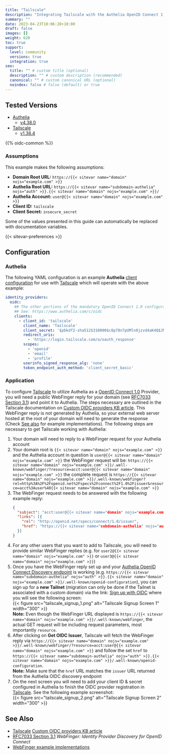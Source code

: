 ```yaml
---
title: "Tailscale"
description: "Integrating Tailscale with the Authelia OpenID Connect 1.0 Provider."
summary: ""
date: 2023-04-23T10:06:28+10:00
draft: false
images: []
weight: 620
toc: true
support:
  level: community
  versions: true
  integration: true
seo:
  title: "" # custom title (optional)
  description: "" # custom description (recommended)
  canonical: "" # custom canonical URL (optional)
  noindex: false # false (default) or true
---
```


## Tested Versions

- [Authelia]
  - [v4.38.0](https://github.com/authelia/authelia/releases/tag/v4.38.0)
- [Tailscale]
  - [v1.38.4](https://github.com/tailscale/tailscale/releases/tag/v1.38.4)

{{% oidc-common %}}

### Assumptions

This example makes the following assumptions:

- __Domain Root URL:__ `https://{{< sitevar name="domain" nojs="example.com" >}}`
- __Authelia Root URL:__ `https://{{< sitevar name="subdomain-authelia" nojs="auth" >}}.{{< sitevar name="domain" nojs="example.com" >}}/`
- __Authelia Account:__ `user@{{< sitevar name="domain" nojs="example.com" >}}`
- __Client ID:__ `tailscale`
- __Client Secret:__ `insecure_secret`

Some of the values presented in this guide can automatically be replaced with documentation variables.

{{< sitevar-preferences >}}

## Configuration

### Authelia

The following YAML configuration is an example __Authelia__ [client configuration] for use with [Tailscale] which will
operate with the above example:

```yaml {title="configuration.yml"}
identity_providers:
  oidc:
    ## The other portions of the mandatory OpenID Connect 1.0 configuration go here.
    ## See: https://www.authelia.com/c/oidc
    clients:
      - client_id: 'tailscale'
        client_name: 'Tailscale'
        client_secret: '$pbkdf2-sha512$310000$c8p78n7pUMln0jzvd4aK4Q$JNRBzwAo0ek5qKn50cFzzvE9RXV88h1wJn5KGiHrD0YKtZaR/nCb2CJPOsKaPK0hjf.9yHxzQGZziziccp6Yng'  # The digest of 'insecure_secret'.
        redirect_uris:
          - 'https://login.tailscale.com/a/oauth_response'
        scopes:
          - 'openid'
          - 'email'
          - 'profile'
        userinfo_signed_response_alg: 'none'
        token_endpoint_auth_method: 'client_secret_basic'
```

### Application

To configure [Tailscale] to utilize Authelia as a [OpenID Connect 1.0] Provider, you will need a public WebFinger reply
for your domain (see [RFC7033 Section 3.1]) and point it to Authelia. The steps necessary are outlined in the Tailscale
documentation on [Custom OIDC providers KB article]. This WebFinger reply is not generated by Authelia, so your external
web server hosted at the root of your domain will need to generate the response (Check [See also](#see-also) for example
implementations). The following steps are necessary to get Tailscale working with Authelia:

1. Your domain will need to reply to a WebFinger request for your Authelia account
2. Your domain root is `{{< sitevar name="domain" nojs="example.com" >}}` and the Authelia account in question is `user@{{< sitevar name="domain" nojs="example.com" >}}` the WebFinger request
   will be: `https://{{< sitevar name="domain" nojs="example.com" >}}/.well-known/webfinger/?resource=acct:user@{{< sitevar name="domain" nojs="example.com" >}}` the complete request is `https://{{< sitevar name="domain" nojs="example.com" >}}/.well-known/webfinger?rel=http%3A%2F%2Fopenid.net%2Fspecs%2Fconnect%2F1.0%2Fissuer&resource=acct%3Auser%40{{< sitevar name="domain" nojs="example.com" >}}`
3. The WebFinger request needs to be answered with the following example reply:
   ```json
   {
     "subject": "acct:user@{{< sitevar name="domain" nojs="example.com" >}}",
     "links": [{
       "rel": "http://openid.net/specs/connect/1.0/issuer",
       "href": "https://{{< sitevar name="subdomain-authelia" nojs="auth" >}}.{{< sitevar name="domain" nojs="example.com" >}}"
     }]
   }
   ```
4. For any other users that you want to add to Tailscale, you will need to provide similar WebFinger replies (e.g. for `user2@{{< sitevar name="domain" nojs="example.com" >}}` or `user3@{{< sitevar name="domain" nojs="example.com" >}}`)
5. Once you have the WebFinger reply set up and your [Authelia OpenID Connect Discovery endpoint](https://www.authelia.com/integration/openid-connect/introduction/#well-known-discovery-endpoints) is working (e.g. `https://{{< sitevar name="subdomain-authelia" nojs="auth" >}}.{{< sitevar name="domain" nojs="example.com" >}}/.well-known/openid-configuration`), you can sign up for a **new Tailnet** (migration can only be done if the Tailnet is associated with a custom domain) via the link: [Sign up with OIDC](https://login.tailscale.com/start/oidc) where you will see the following screen: \
   {{< figure src="tailscale_signup_1.png" alt="Tailscale Signup Screen 1" width="300" >}} \
   **Note:** Even though the WebFinger URL displayed is `https://{{< sitevar name="domain" nojs="example.com" >}}/.well-known/webfinger`, the actual GET request will be including request parameters, most importantly `resource`.
6. After clicking on **Get OIDC Issuer**, Tailscale will fetch the WebFinger reply via `https://{{< sitevar name="domain" nojs="example.com" >}}/.well-known/webfinger/?resource=acct:user@{{< sitevar name="domain" nojs="example.com" >}}` and follow the set `href` to `https://{{< sitevar name="subdomain-authelia" nojs="auth" >}}.{{< sitevar name="domain" nojs="example.com" >}}/.well-known/openid-configuration`. \
   **Note:** Make sure that the `href` URL matches the `issuer` URL returned from the Authelia OIDC discovery endpoint
7. On the next screen you will need to add your client ID & secret configured in Authelia to finish the OIDC provider registration in [Tailscale]. See the following example screenshot: \
   {{< figure src="tailscale_signup_2.png" alt="Tailscale Signup Screen 2" width="300" >}}


## See Also

- [Tailscale] [Custom OIDC providers KB article]
- [RFC7033 Section 3.1] _WebFinger: Identity Provider Discovery for OpenID Connect_
- [WebFinger example implementations](https://webfinger.net/code/)

[Authelia]: https://www.authelia.com
[Tailscale]: https://tailscale.com
[Custom OIDC providers KB article]: https://tailscale.com/kb/1240/sso-custom-oidc/
[RFC7033 Section 3.1]: https://datatracker.ietf.org/doc/html/rfc7033#section-3.1
[OpenID Connect 1.0]: ../../openid-connect/introduction.md
[client configuration]: ../../../configuration/identity-providers/openid-connect/clients.md
